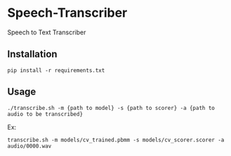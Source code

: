 
# Speech-Transcriber
Speech to Text Transcriber

## Installation
	
	pip install -r requirements.txt

## Usage

	./transcribe.sh -m {path to model} -s {path to scorer} -a {path to audio to be transcribed}

Ex: 
    
    
	transcribe.sh -m models/cv_trained.pbmm -s models/cv_scorer.scorer -a audio/0000.wav
